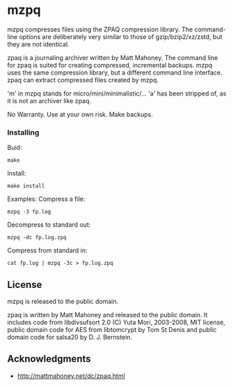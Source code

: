 # mzpq

mzpq compresses files using the ZPAQ compression library. The  command-line options are deliberately very similar to those of gzip/bzip2/xz/zstd, but they are not identical.

zpaq is a journaling archiver written by Matt Mahoney. The command line for zpaq is suited for creating compressed, incremental backups. mzpq uses the same compression library, but a different command line interface. zpaq can extract compressed files created by mzpq.

'm' in mzpq stands for micro/mini/minimalistic/... 'a' has been stripped of, as it is not an archiver like zpaq.

No Warranty. Use at your own risk. Make backups.

### Installing

Buid:
```
make
```

Install:
```
make install
```

Examples:
Compress a file:
```
mzpq -3 fp.log
```

Decompress to standard out:
```
mzpq -dc fp.log.zpq
```

Compress from standard in:
```
cat fp.log | mzpq -3c > fp.log.zpq
```

## License

mzpq is released to the public domain.

zpaq is written by Matt Mahoney and released to the public domain. It includes code from libdivsufsort 2.0 (C) Yuta Mori, 2003-2008, MIT license, public domain code for AES from libtomcrypt by Tom St Denis and public domain code for salsa20 by D. J. Bernstein. 

## Acknowledgments

* http://mattmahoney.net/dc/zpaq.html
